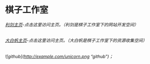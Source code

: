 # 棋子工作室
######   [利剑主页](https://weizhihaiyu.github.io/sword/)-点击这里访问主页。（利剑是棋子工作室下的网站开发空间）
######   [大白帆主页](https://weizhihaiyu.github.io/Boat/)-点击这里访问主页。（大白帆是棋子工作室下的资源收集空间）
######  ![github](http://example.com/unicorn.png “github”)；
